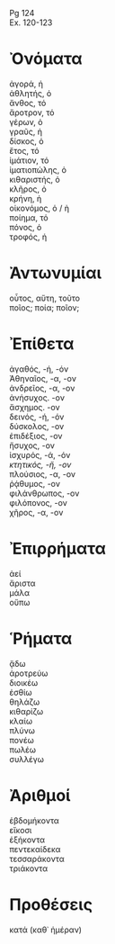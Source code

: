 Pg 124   
Ex. 120-123  
# Ὀνόματα  
ἀγορά, ἡ  
ἀθλητής, ὁ  
ἄνθος, τό  
ἄροτρον, τό  
γέρων, ὁ  
γραῦς, ἡ  
δίσκος, ὁ  
ἔτος, τό  
ἱμάτιον, τό  
ἱματιοπώλης, ὁ  
κιθαριστής, ὁ  
κλῆρος, ὁ  
κρήνη, ἡ  
οἰκονόμος, ὁ / ὴ  
ποίημα, τό  
πόνος, ὁ  
τροφός, ἡ  
# Ἀντωνυμίαι  
οὗτος, αὕτη, τοῦτο  
ποῖος; ποία; ποῖον;  
# Ἐπίθετα  
ἀγαθός, -ή, -όν  
Ἀθηναῖος, -α, -ον  
ἀνδρεῖος, -α, -ον  
ἀνήσυχος. -ον  
ἄσχημος. -ον  
δεινός, -ή, -όν  
δύσκολος, -ον  
ἐπιδέξιος, -ον  
ἤσυχος, -ον  
ἰσχυρός, -ά, -όν  
_κτητικός, -ἤ, -ον_  
πλούσιος, -α, -ον  
ῥᾴθυμος, -ον  
φιλάνθρωπος, -ον  
φιλόπονος, -ον  
χῆρος, -α, -ον  
# Ἐπιρρήματα  
ἀεί  
ἄριστα  
μάλα  
οὔπω  
# Ῥήματα  
ᾄδω  
ἀροτρεύω  
διοικέω  
ἐσθίω  
θηλάζω  
κιθαρίζω  
κλαίω  
πλύνω  
πονέω  
πωλέω  
συλλέγω  
# Ἀριθμοί  
ἑβδομήκοντα  
εἴκοσι  
ἑξήκοντα  
πεντεκαίδεκα  
τεσσαράκοντα  
τριάκοντα  
# Προθέσεις  
κατά (καθ᾽ ἡμέραν)